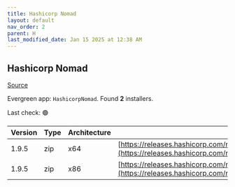 ```yaml
---
title: Hashicorp Nomad
layout: default
nav_order: 2
parent: H
last_modified_date: Jan 15 2025 at 12:38 AM
---
```


## Hashicorp Nomad

[Source](https://www.nomadproject.io/)

Evergreen app: `HashicorpNomad`. Found **2** installers.

Last check: 🟢

| Version | Type | Architecture | URI                                                                                                                                                  |
| ------- | ---- | ------------ | ---------------------------------------------------------------------------------------------------------------------------------------------------- |
| 1.9.5   | zip  | x64          | [https://releases.hashicorp.com/nomad/1.9.5/nomad_1.9.5_windows_amd64.zip](https://releases.hashicorp.com/nomad/1.9.5/nomad_1.9.5_windows_amd64.zip) |
| 1.9.5   | zip  | x86          | [https://releases.hashicorp.com/nomad/1.9.5/nomad_1.9.5_windows_386.zip](https://releases.hashicorp.com/nomad/1.9.5/nomad_1.9.5_windows_386.zip)     |
